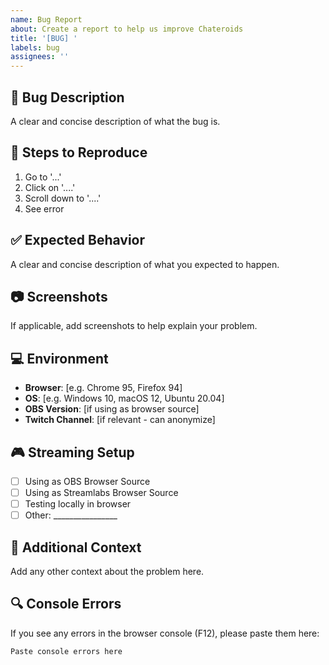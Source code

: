 ```yaml
---
name: Bug Report
about: Create a report to help us improve Chateroids
title: '[BUG] '
labels: bug
assignees: ''
---
```


## 🐛 Bug Description
A clear and concise description of what the bug is.

## 🔄 Steps to Reproduce
1. Go to '...'
2. Click on '....'
3. Scroll down to '....'
4. See error

## ✅ Expected Behavior
A clear and concise description of what you expected to happen.

## 📷 Screenshots
If applicable, add screenshots to help explain your problem.

## 💻 Environment
- **Browser**: [e.g. Chrome 95, Firefox 94]
- **OS**: [e.g. Windows 10, macOS 12, Ubuntu 20.04]
- **OBS Version**: [if using as browser source]
- **Twitch Channel**: [if relevant - can anonymize]

## 🎮 Streaming Setup
- [ ] Using as OBS Browser Source
- [ ] Using as Streamlabs Browser Source  
- [ ] Testing locally in browser
- [ ] Other: ________________

## 📝 Additional Context
Add any other context about the problem here.

## 🔍 Console Errors
If you see any errors in the browser console (F12), please paste them here:
```
Paste console errors here
```
